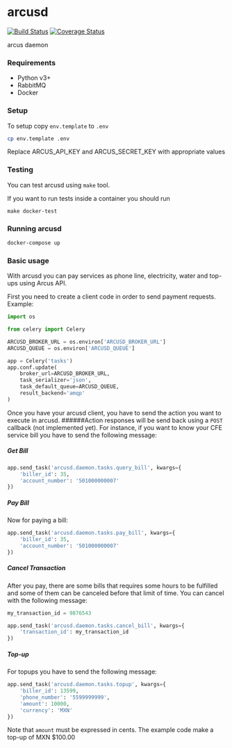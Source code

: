 # arcusd
[![Build Status](https://travis-ci.com/cuenca-mx/arcusd.svg?branch=master)](https://travis-ci.com/cuenca-mx/arcusd)
[![Coverage Status](https://coveralls.io/repos/github/cuenca-mx/arcusd/badge.svg?branch=master)](https://coveralls.io/github/cuenca-mx/arcusd?branch=master)

arcus daemon

### Requirements
- Python v3+
- RabbitMQ
- Docker

### Setup

To setup copy `env.template` to `.env`

```bash
cp env.template .env
```

Replace ARCUS_API_KEY and ARCUS_SECRET_KEY with appropriate values


### Testing
You can test arcusd using `make` tool.

If you want to run tests inside a container you should run

`make docker-test`

### Running arcusd

```bash
docker-compose up
```




### Basic usage
With arcusd you can pay services as phone line, electricity, water and top-ups using Arcus API.

First you need to create a client code in order to send payment requests. Example:

```python
import os

from celery import Celery

ARCUSD_BROKER_URL = os.environ['ARCUSD_BROKER_URL']
ARCUSD_QUEUE = os.environ['ARCUSD_QUEUE']

app = Celery('tasks')
app.conf.update(
    broker_url=ARCUSD_BROKER_URL,
    task_serializer='json',
    task_default_queue=ARCUSD_QUEUE,
    result_backend='amqp'
)

```

Once you have your arcusd client, you have to send the action you want to execute in arcusd.
######Action responses will be send back using a `POST` callback (not implemented yet). 
For instance, if you want to know your CFE service bill you have to send the following message:
 
##### Get Bill
```python
app.send_task('arcusd.daemon.tasks.query_bill', kwargs={
    'biller_id': 35,
    'account_number': '501000000007'
})

```
 
##### Pay Bill
Now for paying a bill:

```python
app.send_task('arcusd.daemon.tasks.pay_bill', kwargs={
    'biller_id': 35,
    'account_number': '501000000007'
})
```

##### Cancel Transaction
After you pay, there are some bills that requires some hours to be fulfilled and 
some of them can be canceled before that limit of time. You can cancel with the following message:
 
```python
my_transaction_id = 9876543

app.send_task('arcusd.daemon.tasks.cancel_bill', kwargs={
    'transaction_id': my_transaction_id
})
```
##### Top-up
For topups you have to send the following message:

```python
app.send_task('arcusd.daemon.tasks.topup', kwargs={
    'biller_id': 13599,
    'phone_number': '5599999999',
    'amount': 10000,
    'currency': 'MXN'
})
```
Note that `amount` must be expressed in cents. The example code make a top-up of MXN $100.00

